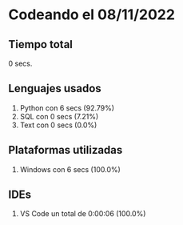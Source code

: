 # Codeando el 08/11/2022

## Tiempo total
0 secs.

## Lenguajes usados
1. Python con 6 secs (92.79%)
1. SQL con 0 secs (7.21%)
1. Text con 0 secs (0.0%)

## Plataformas utilizadas
1. Windows con 6 secs (100.0%)

## IDEs
1. VS Code un total de 0:00:06 (100.0%)
